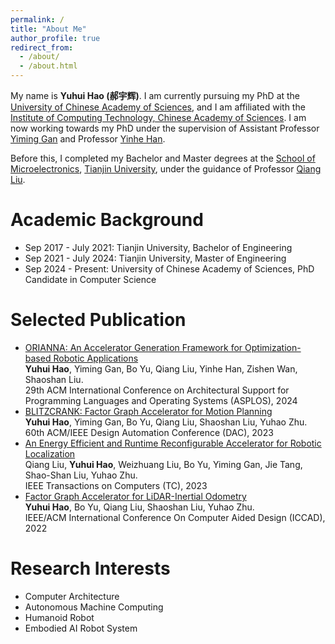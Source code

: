 ```yaml
---
permalink: /
title: "About Me"
author_profile: true
redirect_from: 
  - /about/
  - /about.html
---
```

My name is **Yuhui Hao (郝宇辉)**. I am currently pursuing my PhD at the [University of Chinese Academy of Sciences](https://www.ucas.ac.cn/), and I am affiliated with the [Institute of Computing Technology, Chinese Academy of Sciences](http://www.ict.cas.cn/). I am now working towards my PhD under the supervision of Assistant Professor [Yiming Gan](https://yiminggan.com/) and Professor [Yinhe Han](http://www.ict.ac.cn/sourcedb/cn/jssrck/201610/t20161010_4674169.html). 

Before this, I completed my Bachelor and Master degrees at the [School of Microelectronics](https://sme.tju.edu.cn/), [Tianjin University](https://www.tju.edu.cn/), under the guidance of Professor [Qiang Liu](https://faculty.tju.edu.cn/116022/zh_CN/index.htm). 

Academic Background
======
* Sep 2017 - July 2021: Tianjin University, Bachelor of Engineering
* Sep 2021 - July 2024: Tianjin University, Master of Engineering
* Sep 2024 - Present: University of Chinese Academy of Sciences, PhD Candidate in Computer Science

Selected Publication
======
- [ORIANNA: An Accelerator Generation Framework for Optimization-based Robotic Applications](https://yuhuihao.github.io)<br>**Yuhui Hao**, Yiming Gan, Bo Yu, Qiang Liu, Yinhe Han, Zishen Wan, Shaoshan Liu.<br> 29th ACM International Conference on Architectural Support for Programming Languages and Operating Systems (ASPLOS), 2024 <br>
- [BLITZCRANK: Factor Graph Accelerator for Motion Planning](https://yuhuihao.github.io) <br>**Yuhui Hao**, Yiming Gan, Bo Yu, Qiang Liu, Shaoshan Liu, Yuhao Zhu. <br>60th ACM/IEEE Design Automation Conference (DAC), 2023<br>
- [An Energy Efficient and Runtime Reconfigurable Accelerator for Robotic Localization](https://yuhuihao.github.io) <br>Qiang Liu, **Yuhui Hao**, Weizhuang Liu, Bo Yu, Yiming Gan, Jie Tang, Shao-Shan Liu, Yuhao Zhu. <br>IEEE Transactions on Computers (TC), 2023<br>
- [Factor Graph Accelerator for LiDAR-Inertial Odometry](https://yuhuihao.github.io) <br>**Yuhui Hao**, Bo Yu, Qiang Liu, Shaoshan Liu, Yuhao Zhu. <br>IEEE/ACM International Conference On Computer Aided Design (ICCAD), 2022<br>

Research Interests
======
* Computer Architecture 
* Autonomous Machine Computing 
* Humanoid Robot 
* Embodied AI Robot System